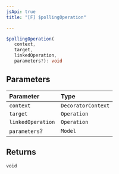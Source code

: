 ```yaml
---
jsApi: true
title: "[F] $pollingOperation"

---
```

```ts
$pollingOperation(
   context, 
   target, 
   linkedOperation, 
   parameters?): void
```

## Parameters

| Parameter | Type |
| :------ | :------ |
| `context` | `DecoratorContext` |
| `target` | `Operation` |
| `linkedOperation` | `Operation` |
| `parameters`? | `Model` |

## Returns

`void`
